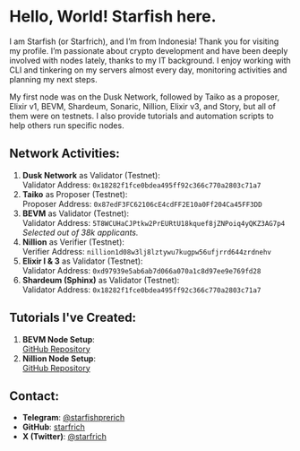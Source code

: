 # Hello, World! Starfish here.

I am Starfish (or Starfrich), and I’m from Indonesia! Thank you for visiting my profile. I’m passionate about crypto development and have been deeply involved with nodes lately, thanks to my IT background. I enjoy working with CLI and tinkering on my servers almost every day, monitoring activities and planning my next steps.

My first node was on the Dusk Network, followed by Taiko as a proposer, Elixir v1, BEVM, Shardeum, Sonaric, Nillion, Elixir v3, and Story, but all of them were on testnets. I also provide tutorials and automation scripts to help others run specific nodes.

## Network Activities:

1. **Dusk Network** as Validator (Testnet):  
   Validator Address: `0x18282f1fce0bdea495ff92c366c770a2803c71a7`
2. **Taiko** as Proposer (Testnet):  
   Proposer Address: `0x87edF3FC62106cE4cdFF2E10a0Ff204Ca45FF3DD`
3. **BEVM** as Validator (Testnet):  
   Validator Address: `5T8WCUHaCJPtkw2PrEURtU18kquef8jZNPoiq4yQKZ3AG7p4`  
   _Selected out of 38k applicants._
4. **Nillion** as Verifier (Testnet):  
   Verifier Address: `nillion1d08w3lj8lztywu7kugpw56ufjrrd644zrdnehv`
5. **Elixir I & 3** as Validator (Testnet):  
   Validator Address: `0xd97939e5ab6ab7d066a070a1c8d97ee9e769fd28`
6. **Shardeum (Sphinx)** as Validator (Testnet):  
   Validator Address: `0x18282f1fce0bdea495ff92c366c770a2803c71a7`

## Tutorials I've Created:

1. **BEVM Node Setup**:  
   [GitHub Repository](https://github.com/starfrich/bevm-node.git)
2. **Nillion Node Setup**:  
   [GitHub Repository](https://github.com/starfrich/nillion-tutorial.git)

## Contact:

- **Telegram**: [@starfishprerich](https://t.me/starfishprerich)
- **GitHub**: [starfrich](https://github.com/starfrich)
- **X (Twitter)**: [@starfrich](https://x.com/starfrich)
